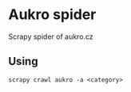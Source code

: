 Aukro spider
=====================================

Scrapy spider of aukro.cz


## Using

    scrapy crawl aukro -a <category>


        